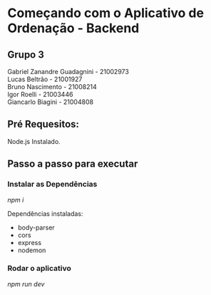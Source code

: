 # Começando com o Aplicativo de Ordenação - Backend
## Grupo 3
Gabriel Zanandre Guadagnini - 21002973 <br>
Lucas Beltrão - 21001927 <br>
Bruno Nascimento - 21008214 <br>
Igor Roelli - 21003446 <br>
Giancarlo Biagini - 21004808

## Pré Requesitos:
Node.js Instalado.

## Passo a passo para executar
### Instalar as Dependências
<i>npm i </i>

<p>Dependências instaladas: </p>
<ul>
  <li>body-parser</li>
  <li>cors</li>
  <li>express</li>
  <li>nodemon</li>
</ul>


### Rodar o aplicativo
<i>npm run dev</i>



